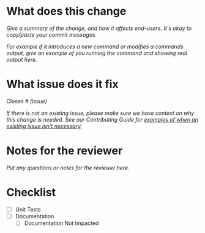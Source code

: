 # What does this change
_Give a summary of the change, and how it affects end-users. It's okay to copy/paste your commit messages._

_For example if it introduces a new command or modifies a commands output, give an example of you running the command and showing real output here._

# What issue does it fix
Closes # _(issue)_

_If there is not an existing issue, please make sure we have context on why this change is needed. See our Contributing Guide for [examples of when an existing issue isn't necessary][1]._

[1]: https://github.com/deislabs/porter/blob/main/CONTRIBUTING.md#when-to-open-a-pull-request

# Notes for the reviewer
_Put any questions or notes for the reviewer here._

# Checklist
- [ ] Unit Tests
- [ ] Documentation
  - [ ] Documentation Not Impacted